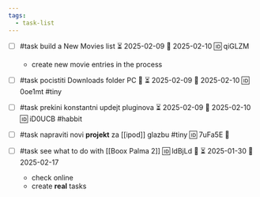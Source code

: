 ```yaml
---
tags:
  - task-list
---
```



- [ ] #task build a New Movies list ⏳ 2025-02-09 📅 2025-02-10 🆔 qiGLZM
	- create new movie entries in the process
	
- [ ] #task pocistiti Downloads folder PC 🔼 ⏳ 2025-02-09 📅 2025-02-10 🆔 0oe1mt #tiny
- [ ] #task prekini konstantni updejt pluginova ⏳ 2025-02-09 📅 2025-02-10 🆔 iD0UCB #habbit

- [ ] #task napraviti novi **projekt** za [[ipod]] glazbu #tiny 🆔 7uFa5E 🔼
- [ ] #task see what to do with [[Boox Palma 2]] 🆔 ldBjLd 🔼 ⏳ 2025-01-30 📅 2025-02-17
	- check online
	- create **real** tasks
